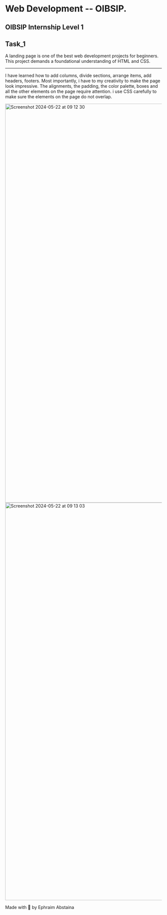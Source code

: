 # Web Development -- OIBSIP.

<h2>OIBSIP Internship Level 1<h2>

## Task_1

<p>A landing page is one of the best web development projects for beginners. This project demands a foundational understanding of HTML and CSS.</p>
<hr>
<p> I have  learned how to add columns, divide sections, arrange items, add headers, footers. Most importantly, i have to my creativity to make the page look impressive. The alignments, the padding, the color palette, boxes and all the other elements on the page require attention. i use CSS carefully to make sure the elements on the page do not overlap.</p>

<img width="1280" alt="Screenshot 2024-05-22 at 09 12 30" src="https://github.com/Abstaina44/OIBSIP/assets/48015890/5608ada2-d9d7-49c5-aec3-fdc36047bb1b">


<img width="1276" alt="Screenshot 2024-05-22 at 09 13 03" src="https://github.com/Abstaina44/OIBSIP/assets/48015890/2e73364a-19bf-4b83-bcc9-7ffdd26f47e5">


 Made with 🤍 by Ephraim Abstaina<h2>
